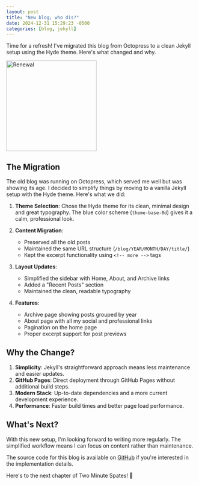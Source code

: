 ```yaml
---
layout: post
title: "New blog; who dis?"
date: 2024-12-31 15:29:23 -0500
categories: [blog, jekyll]
---
```


Time for a refresh! I've migrated this blog from Octopress to a clean Jekyll setup using the Hyde theme. Here's what changed and why.

<a data-flickr-embed="true" href="https://www.flickr.com/photos/eyesore9/40710356360/in/photolist-252rdBS-2ezF2TM-2kYLf1g-2owVzja-BtE8A-c3JyL-dFhPr4-25Ct3HF-cHH4u-2g9aa1H-6uAMV4-2cGaid2-iEzQ7C-5tn5AL-2mVUnza-9F1NTN-pbyf9X-8tQGvN-2kRNmYF-2naHQGK-5PDPiA-3iVT25-hQGg3y-7th8Q4-2oraEJA-oitFgU-QTAKGu-LmpSek-7rvN3o-ziPzU-2mVFvjK-S1nYxm-oiu8vf-2gX4DTG-oiu1tk-ozGMUc-3i2WmU-cY7jpu-neE448-ozYB9r-ziQps-4AAL9k-nUEAae-9CReHB-ozYFYM-6nvYPK-2mUvP9f-ozLxeA-qZ1a74-2DGDA" title="Renewal"><img src="https://live.staticflickr.com/1748/40710356360_abb5a828c3_m.jpg" width="240" height="240" alt="Renewal"/></a><script async src="//embedr.flickr.com/assets/client-code.js" charset="utf-8"></script>

<!-- more -->

## The Migration

The old blog was running on Octopress, which served me well but was showing its age. I decided to simplify things by moving to a vanilla Jekyll setup with the Hyde theme. Here's what we did:

1. **Theme Selection**: Chose the Hyde theme for its clean, minimal design and great typography. The blue color scheme (`theme-base-0d`) gives it a calm, professional look.

2. **Content Migration**:
   - Preserved all the old posts
   - Maintained the same URL structure (`/blog/YEAR/MONTH/DAY/title/`)
   - Kept the excerpt functionality using `<!-- more -->` tags

3. **Layout Updates**:
   - Simplified the sidebar with Home, About, and Archive links
   - Added a "Recent Posts" section
   - Maintained the clean, readable typography

4. **Features**:
   - Archive page showing posts grouped by year
   - About page with all my social and professional links
   - Pagination on the home page
   - Proper excerpt support for post previews

## Why the Change?

1. **Simplicity**: Jekyll's straightforward approach means less maintenance and easier updates.
2. **GitHub Pages**: Direct deployment through GitHub Pages without additional build steps.
3. **Modern Stack**: Up-to-date dependencies and a more current development experience.
4. **Performance**: Faster build times and better page load performance.

## What's Next?

With this new setup, I'm looking forward to writing more regularly. The simplified workflow means I can focus on content rather than maintenance.

The source code for this blog is available on [GitHub](https://github.com/wallace/wallace.github.com) if you're interested in the implementation details.

Here's to the next chapter of Two Minute Spates! 🎉 